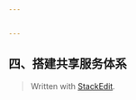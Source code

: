 ```yaml
---


---
```


<h2 id="四、搭建共享服务体系">四、搭建共享服务体系</h2>
<blockquote></blockquote>
<blockquote>
<p>Written with <a href="https://stackedit.io/">StackEdit</a>.</p>
</blockquote>

